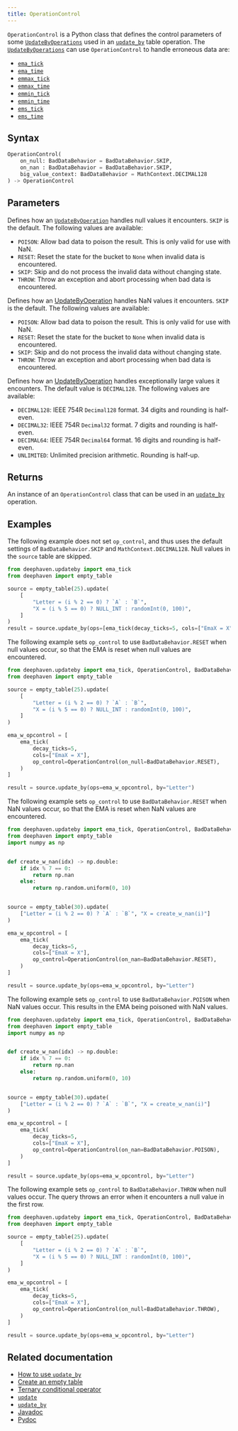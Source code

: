 ```yaml
---
title: OperationControl
---
```


`OperationControl` is a Python class that defines the control parameters of some [`UpdateByOperations`](./updateBy.md#parameters) used in an [`update_by`](./updateBy.md) table operation. The [`UpdateByOperations`](./updateBy.md#parameters) can use `OperationControl` to handle erroneous data are:

- [`ema_tick`](./ema-tick.md)
- [`ema_time`](./ema-time.md)
- [`emmax_tick`](./emmax-tick.md)
- [`emmax_time`](./emmax-time.md)
- [`emmin_tick`](./emmin-tick.md)
- [`emmin_time`](./emmin-time.md)
- [`ems_tick`](./ems-tick.md)
- [`ems_time`](./ems-time.md)

## Syntax

```python syntax
OperationControl(
    on_null: BadDataBehavior = BadDataBehavior.SKIP,
    on_nan : BadDataBehavior = BadDataBehavior.SKIP,
    big_value_context: BadDataBehavior = MathContext.DECIMAL128
) -> OperationControl
```

## Parameters

<ParamTable>
<Param name="on_null" type="BadDataBehavior">

Defines how an [`UpdateByOperation`](./updateBy.md#parameters) handles null values it encounters. `SKIP` is the default. The following values are available:

- `POISON`: Allow bad data to poison the result. This is only valid for use with NaN.
- `RESET`: Reset the state for the bucket to `None` when invalid data is encountered.
- `SKIP`: Skip and do not process the invalid data without changing state.
- `THROW`: Throw an exception and abort processing when bad data is encountered.

</Param>
<Param name="on_nan" type="BadDataBehavior">

Defines how an [UpdateByOperation](./updateBy.md#parameters) handles NaN values it encounters. `SKIP` is the default. The following values are available:

- `POISON`: Allow bad data to poison the result. This is only valid for use with NaN.
- `RESET`: Reset the state for the bucket to `None` when invalid data is encountered.
- `SKIP`: Skip and do not process the invalid data without changing state.
- `THROW`: Throw an exception and abort processing when bad data is encountered.

</Param>
<Param name="big_value_context" type="MathContext">

Defines how an [UpdateByOperation](./updateBy.md#parameters) handles exceptionally large values it encounters. The default value is `DECIMAL128`. The following values are available:

- `DECIMAL128`: IEEE 754R `Decimal128` format. 34 digits and rounding is half-even.
- `DECIMAL32`: IEEE 754R `Decimal32` format. 7 digits and rounding is half-even.
- `DECIMAL64`: IEEE 754R `Decimal64` format. 16 digits and rounding is half-even.
- `UNLIMITED`: Unlimited precision arithmetic. Rounding is half-up.

</Param>
</ParamTable>

## Returns

An instance of an `OperationControl` class that can be used in an [`update_by`](./updateBy.md) operation.

## Examples

The following example does not set `op_control`, and thus uses the default settings of `BadDataBehavior.SKIP` and `MathContext.DECIMAL128`. Null values in the `source` table are skipped.

```python order=result,source
from deephaven.updateby import ema_tick
from deephaven import empty_table

source = empty_table(25).update(
    [
        "Letter = (i % 2 == 0) ? `A` : `B`",
        "X = (i % 5 == 0) ? NULL_INT : randomInt(0, 100)",
    ]
)
result = source.update_by(ops=[ema_tick(decay_ticks=5, cols=["EmaX = X"])], by="Letter")
```

The following example sets `op_control` to use `BadDataBehavior.RESET` when null values occur, so that the EMA is reset when null values are encountered.

```python order=result,source
from deephaven.updateby import ema_tick, OperationControl, BadDataBehavior
from deephaven import empty_table

source = empty_table(25).update(
    [
        "Letter = (i % 2 == 0) ? `A` : `B`",
        "X = (i % 5 == 0) ? NULL_INT : randomInt(0, 100)",
    ]
)

ema_w_opcontrol = [
    ema_tick(
        decay_ticks=5,
        cols=["EmaX = X"],
        op_control=OperationControl(on_null=BadDataBehavior.RESET),
    )
]

result = source.update_by(ops=ema_w_opcontrol, by="Letter")
```

The following example sets `op_control` to use `BadDataBehavior.RESET` when NaN values occur, so that the EMA is reset when NaN values are encountered.

```python order=result,source
from deephaven.updateby import ema_tick, OperationControl, BadDataBehavior
from deephaven import empty_table
import numpy as np


def create_w_nan(idx) -> np.double:
    if idx % 7 == 0:
        return np.nan
    else:
        return np.random.uniform(0, 10)


source = empty_table(30).update(
    ["Letter = (i % 2 == 0) ? `A` : `B`", "X = create_w_nan(i)"]
)

ema_w_opcontrol = [
    ema_tick(
        decay_ticks=5,
        cols=["EmaX = X"],
        op_control=OperationControl(on_nan=BadDataBehavior.RESET),
    )
]

result = source.update_by(ops=ema_w_opcontrol, by="Letter")
```

The following example sets `op_control` to use `BadDataBehavior.POISON` when NaN values occur. This results in the EMA being poisoned with NaN values.

```python order=result,source
from deephaven.updateby import ema_tick, OperationControl, BadDataBehavior
from deephaven import empty_table
import numpy as np


def create_w_nan(idx) -> np.double:
    if idx % 7 == 0:
        return np.nan
    else:
        return np.random.uniform(0, 10)


source = empty_table(30).update(
    ["Letter = (i % 2 == 0) ? `A` : `B`", "X = create_w_nan(i)"]
)

ema_w_opcontrol = [
    ema_tick(
        decay_ticks=5,
        cols=["EmaX = X"],
        op_control=OperationControl(on_nan=BadDataBehavior.POISON),
    )
]

result = source.update_by(ops=ema_w_opcontrol, by="Letter")
```

The following example sets `op_control` to `BadDataBehavior.THROW` when null values occur. The query throws an error when it encounters a null value in the first row.

```python should-fail
from deephaven.updateby import ema_tick, OperationControl, BadDataBehavior
from deephaven import empty_table

source = empty_table(25).update(
    [
        "Letter = (i % 2 == 0) ? `A` : `B`",
        "X = (i % 5 == 0) ? NULL_INT : randomInt(0, 100)",
    ]
)

ema_w_opcontrol = [
    ema_tick(
        decay_ticks=5,
        cols=["EmaX = X"],
        op_control=OperationControl(on_null=BadDataBehavior.THROW),
    )
]

result = source.update_by(ops=ema_w_opcontrol, by="Letter")
```

## Related documentation

- [How to use `update_by`](../../../how-to-guides/rolling-aggregations.md)
- [Create an empty table](../../../how-to-guides/new-and-empty-table.md#empty_table)
- [Ternary conditional operator](../../../how-to-guides/ternary-if-how-to.md)
- [`update`](../select/update.md)
- [`update_by`](./updateBy.md)
- [Javadoc](/core/javadoc/io/deephaven/api/updateby/OperationControl.html)
- [Pydoc](/core/pydoc/code/deephaven.updateby.html#deephaven.updateby.BadDataBehavior)
